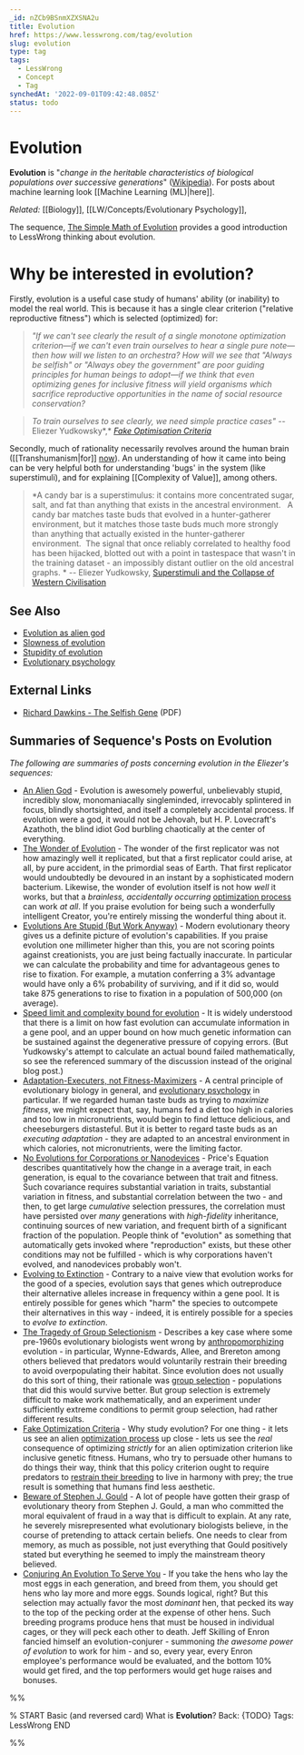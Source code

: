 ```yaml
---
_id: nZCb9BSnmXZXSNA2u
title: Evolution
href: https://www.lesswrong.com/tag/evolution
slug: evolution
type: tag
tags:
  - LessWrong
  - Concept
  - Tag
synchedAt: '2022-09-01T09:42:48.085Z'
status: todo
---
```


# Evolution

**Evolution** is "*change in the heritable characteristics of biological populations over successive generations*" ([Wikipedia](https://en.wikipedia.org/wiki/Evolution)). For posts about machine learning look [[Machine Learning  (ML)|here]].

*Related:* [[Biology]], [[LW/Concepts/Evolutionary Psychology]],

The sequence, [The Simple Math of Evolution](https://www.lesswrong.com/s/MH2b8NfWv22dBtrs8) provides a good introduction to LessWrong thinking about evolution.

Why be interested in evolution?
===============================

Firstly, evolution is a useful case study of humans' ability (or inability) to model the real world. This is because it has a single clear criterion ("relative reproductive fitness") which is selected (optimized) for:

> *"If we can't see clearly the result of a single monotone optimization criterion—if we can't even train ourselves to hear a single pure note—then how will we listen to an orchestra? How will we see that "Always be selfish" or "Always obey the government" are poor guiding principles for human beings to adopt—if we think that even optimizing genes for inclusive fitness will yield organisms which sacrifice reproductive opportunities in the name of social resource conservation?*

> *To train ourselves to see clearly, we need simple practice cases" --* Eliezer Yudkowsky*,* [*Fake Optimisation Criteria*](https://www.lesswrong.com/s/MH2b8NfWv22dBtrs8/p/i6fKszWY6gLZSX2Ey)

Secondly, much of rationality necessarily revolves around the human brain ([[Transhumanism|for]] [now](https://www.lesswrong.com/tag/mind-uploading?showPostCount=false&useTagName=false)). An understanding of how it came into being can be very helpful both for understanding 'bugs' in the system (like superstimuli), and for explaining [[Complexity of Value]], among others.

> *A candy bar is a superstimulus: it contains more concentrated sugar, salt, and fat than anything that exists in the ancestral environment.   A candy bar matches taste buds that evolved in a hunter-gatherer environment, but it matches those taste buds much more strongly than anything that actually existed in the hunter-gatherer environment.  The signal that once reliably correlated to healthy food has been hijacked, blotted out with a point in tastespace that wasn't in the training dataset - an impossibly distant outlier on the old ancestral graphs. *
> *\-\-* Eliezer Yudkowsky, [Superstimuli and the Collapse of Western Civilisation](https://www.lesswrong.com/s/MH2b8NfWv22dBtrs8/p/Jq73GozjsuhdwMLEG)

## See Also

- [Evolution as alien god](https://lessestwrong.com/tag/evolution-as-alien-god)
- [Slowness of evolution](https://lessestwrong.com/tag/slowness-of-evolution)
- [Stupidity of evolution](https://lessestwrong.com/tag/stupidity-of-evolution)
- [Evolutionary psychology](https://lessestwrong.com/tag/evolutionary-psychology)

## External Links

- [Richard Dawkins - The Selfish Gene](http://dl.dropbox.com/u/33627365/Scholarship/Selfish%20Gene%20-%20Dawkins.pdf) (PDF)

## Summaries of Sequence's Posts on Evolution

*The following are summaries of posts concerning evolution in the Eliezer's sequences:*

- [An Alien God](https://lessestwrong.com/lw/kr/an_alien_god/) \- Evolution is awesomely powerful, unbelievably stupid, incredibly slow, monomaniacally singleminded, irrevocably splintered in focus, blindly shortsighted, and itself a completely accidental process. If evolution were a god, it would not be Jehovah, but H. P. Lovecraft's Azathoth, the blind idiot God burbling chaotically at the center of everything.
- [The Wonder of Evolution](https://lessestwrong.com/lw/ks/the_wonder_of_evolution/) \- The wonder of the first replicator was not how amazingly well it replicated, but that a first replicator could arise, at all, by pure accident, in the primordial seas of Earth. That first replicator would undoubtedly be devoured in an instant by a sophisticated modern bacterium. Likewise, the wonder of evolution itself is not how *well* it works, but that a *brainless, accidentally occurring* [optimization process](https://lessestwrong.com/tag/optimization) can work *at all*. If you praise evolution for being such a wonderfully intelligent Creator, you're entirely missing the wonderful thing about it.
- [Evolutions Are Stupid (But Work Anyway)](https://lessestwrong.com/lw/kt/evolutions_are_stupid_but_work_anyway/) \- Modern evolutionary theory gives us a definite picture of evolution's capabilities. If you praise evolution one millimeter higher than this, you are not scoring points against creationists, you are just being factually inaccurate. In particular we can calculate the probability and time for advantageous genes to rise to fixation. For example, a mutation conferring a 3% advantage would have only a 6% probability of surviving, and if it did so, would take 875 generations to rise to fixation in a population of 500,000 (on average).
- [Speed limit and complexity bound for evolution](https://lessestwrong.com/tag/speed-limit-and-complexity-bound-for-evolution) \- It is widely understood that there is a limit on how fast evolution can accumulate information in a gene pool, and an upper bound on how much genetic information can be sustained against the degenerative pressure of copying errors. (But Yudkowsky's attempt to calculate an actual bound failed mathematically, so see the referenced summary of the discussion instead of the original blog post.)
- [Adaptation-Executers, not Fitness-Maximizers](https://lessestwrong.com/lw/l0/adaptationexecuters_not_fitnessmaximizers/) \- A central principle of evolutionary biology in general, and [evolutionary psychology](https://lessestwrong.com/tag/evolutionary-psychology) in particular. If we regarded human taste buds as trying to *maximize fitness*, we might expect that, say, humans fed a diet too high in calories and too low in micronutrients, would begin to find lettuce delicious, and cheeseburgers distasteful. But it is better to regard taste buds as an *executing adaptation* \- they are adapted to an ancestral environment in which calories, not micronutrients, were the limiting factor.
- [No Evolutions for Corporations or Nanodevices](https://lessestwrong.com/lw/l6/no_evolutions_for_corporations_or_nanodevices/) \- Price's Equation describes quantitatively how the change in a average trait, in each generation, is equal to the covariance between that trait and fitness. Such covariance requires substantial variation in traits, substantial variation in fitness, and substantial correlation between the two - and then, to get large *cumulative* selection pressures, the correlation must have persisted over *many* generations with *high-fidelity* inheritance, continuing sources of new variation, and frequent birth of a significant fraction of the population. People think of "evolution" as something that automatically gets invoked where "reproduction" exists, but these other conditions may not be fulfilled - which is why corporations haven't evolved, and nanodevices probably won't.
- [Evolving to Extinction](https://lessestwrong.com/lw/l5/evolving_to_extinction/) \- Contrary to a naive view that evolution works for the good of a species, evolution says that genes which outreproduce their alternative alleles increase in frequency within a gene pool. It is entirely possible for genes which "harm" the species to outcompete their alternatives in this way - indeed, it is entirely possible for a species to *evolve to extinction*.
- [The Tragedy of Group Selectionism](https://lessestwrong.com/lw/kw/the_tragedy_of_group_selectionism/) \- Describes a key case where some pre-1960s evolutionary biologists went wrong by [anthropomorphizing](https://wiki.lesswrong.com/wiki/anthropomorphizing) evolution - in particular, Wynne-Edwards, Allee, and Brereton among others believed that predators would voluntarily restrain their breeding to avoid overpopulating their habitat. Since evolution does not usually do this sort of thing, their rationale was [group selection](https://lessestwrong.com/tag/group-selection) \- populations that did this would survive better. But group selection is extremely difficult to make work mathematically, and an experiment under sufficiently extreme conditions to permit group selection, had rather different results.
- [Fake Optimization Criteria](https://lessestwrong.com/lw/kz/fake_optimization_criteria/) \- Why study evolution? For one thing - it lets us see an alien [optimization process](https://lessestwrong.com/tag/optimization) up close - lets us see the *real* consequence of optimizing *strictly* for an alien optimization criterion like inclusive genetic fitness. Humans, who try to persuade other humans to do things their way, think that this policy criterion ought to require predators to [restrain their breeding](https://lessestwrong.com/tag/group-selection) to live in harmony with prey; the true result is something that humans find less aesthetic.
- [Beware of Stephen J. Gould](https://lessestwrong.com/lw/kv/beware_of_stephen_j_gould/) \- A lot of people have gotten their grasp of evolutionary theory from Stephen J. Gould, a man who committed the moral equivalent of fraud in a way that is difficult to explain. At any rate, he severely misrepresented what evolutionary biologists believe, in the course of pretending to attack certain beliefs. One needs to clear from memory, as much as possible, not just everything that Gould positively stated but everything he seemed to imply the mainstream theory believed.
- [Conjuring An Evolution To Serve You](https://lessestwrong.com/lw/l8/conjuring_an_evolution_to_serve_you/) \- If you take the hens who lay the most eggs in each generation, and breed from them, you should get hens who lay more and more eggs. Sounds logical, right? But this selection may actually favor the most *dominant* hen, that pecked its way to the top of the pecking order at the expense of other hens. Such breeding programs produce hens that must be housed in individual cages, or they will peck each other to death. Jeff Skilling of Enron fancied himself an evolution-conjurer - summoning *the awesome power of evolution* to work for him - and so, every year, every Enron employee's performance would be evaluated, and the bottom 10% would get fired, and the top performers would get huge raises and bonuses.


%%

% START
Basic (and reversed card)
What is **Evolution**?
Back: {TODO}
Tags: LessWrong
END

%%
	

